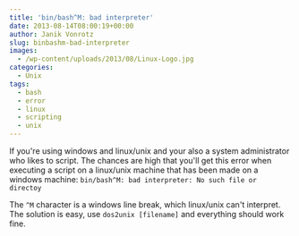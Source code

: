 ```yaml
---
title: 'bin/bash^M: bad interpreter'
date: 2013-08-14T08:00:19+00:00
author: Janik Vonrotz
slug: binbashm-bad-interpreter
images:
  - /wp-content/uploads/2013/08/Linux-Logo.jpg
categories:
  - Unix
tags:
  - bash
  - error
  - linux
  - scripting
  - unix
---
```

If you're using windows and linux/unix and your also a system administrator who likes to script. The chances are high that you'll get this error when executing a script on a linux/unix machine that has been made on a windows machine: `bin/bash^M: bad interpreter: No such file or directoy`

The `^M` character is a windows line break, which linux/unix can't interpret. The solution is easy, use `dos2unix [filename]` and everything should work fine.